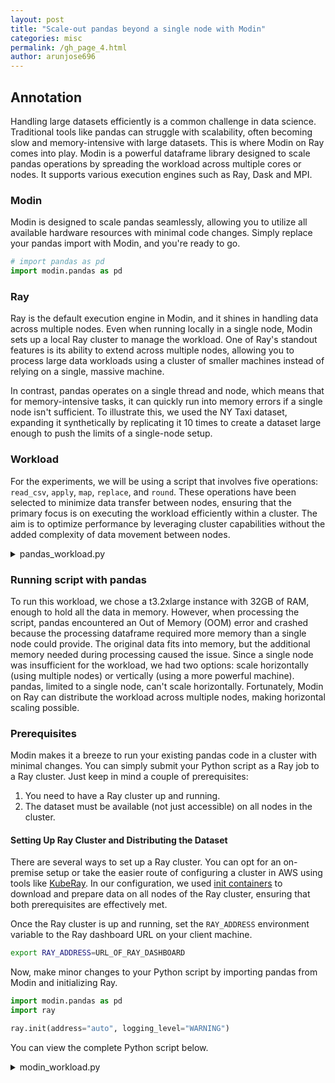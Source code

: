 ```yaml
---
layout: post
title: "Scale-out pandas beyond a single node with Modin"
categories: misc
permalink: /gh_page_4.html
author: arunjose696
---
```


## Annotation

Handling large datasets efficiently is a common challenge in data science.
Traditional tools like pandas can struggle with scalability, often becoming slow and
memory-intensive with large datasets. This is where Modin on Ray comes into play.
Modin is a powerful dataframe library designed to scale pandas operations by spreading the workload
across multiple cores or nodes. It supports various execution engines such as Ray, Dask and MPI.

### Modin

Modin is designed to scale pandas seamlessly, allowing you to utilize all available hardware resources with minimal code changes. Simply replace your pandas import with Modin, and you're ready to go.

```python
# import pandas as pd
import modin.pandas as pd
```

### Ray

Ray is the default execution engine in Modin, and it shines in handling data across multiple nodes.
Even when running locally in a single node, Modin sets up a local Ray cluster to manage the workload.
One of Ray's standout features is its ability to extend across multiple nodes, allowing you to process large
data workloads using a cluster of smaller machines instead of relying on a single, massive machine.

In contrast, pandas operates on a single thread and node, which means that for memory-intensive tasks,
it can quickly run into memory errors if a single node isn't sufficient. To illustrate this, we used the NY Taxi dataset,
expanding it synthetically by replicating it 10 times to create a dataset large enough to push the limits of a single-node setup.

### Workload

For the experiments, we will be using a script that involves five operations: `read_csv`, `apply`, `map`, `replace`, and `round`.
These operations have been selected to minimize data transfer between nodes, ensuring that the primary
focus is on executing the workload efficiently within a cluster. The aim is to optimize performance by
leveraging cluster capabilities without the added complexity of data movement between nodes.

<details>
  <summary>pandas_workload.py</summary>

  <pre><code class="language-python">
    import pandas as pd

    file_path = "/home/ray/data/big_yellow.csv"
    df = pd.read_csv(file_path)
    df = df.map(str)
    result = pd.DataFrame()

    payment_type_map = {
        1: 'Credit Card',
        2: 'Cash',
        3: 'No Charge',
        4: 'Dispute',
        5: 'Unknown',
        6: 'Voided Trip'
    }

    result["df_payment_type"] = df['payment_type'].map(payment_type_map)

    def custom_function(row):
        return str(row["passenger_count"]) + " passengers were picked up at " + str(row["tpep_pickup_datetime"])

    result["description"] = df.apply(custom_function, axis=1)
    result['store_and_fwd_flag'] = df['store_and_fwd_flag'].replace({'N': 'No', 'Y': 'Yes'})
    result["total_amount_rounded"] = df["total_amount"].round(1)

  </code></pre>
</details>

### Running script with pandas 

To run this workload, we chose a t3.2xlarge instance with 32GB of RAM, enough to hold all the data in memory.
However, when processing the script, pandas encountered an Out of Memory (OOM) error and crashed
because the processing dataframe required more memory than a single node could provide.
The original data fits into memory, but the additional memory needed during processing caused the issue.
Since a single node was insufficient for the workload, we had two options: scale horizontally
(using multiple nodes) or vertically (using a more powerful machine). pandas, limited to a single node,
can't scale horizontally. Fortunately, Modin on Ray can distribute the workload across multiple nodes,
making horizontal scaling possible.

### Prerequisites

Modin makes it a breeze to run your existing pandas code in a cluster with minimal changes.
You can simply submit your Python script as a Ray job to a Ray cluster. Just keep in mind a couple of prerequisites:

1.  You need to have a Ray cluster up and running.
2.  The dataset must be available (not just accessible) on all nodes in the cluster.

#### Setting Up Ray Cluster and Distributing the Dataset

There are several ways to set up a Ray cluster. You can opt for an on-premise setup or
take the easier route of configuring a cluster in AWS using tools like
[KubeRay](https://github.com/ray-project/kuberay/tree/master/helm-chart/ray-cluster).
In our configuration, we used [init containers](https://kubernetes.io/docs/concepts/workloads/pods/init-containers/)
to download and prepare data on all nodes of the Ray cluster, ensuring that both prerequisites are effectively met.

Once the Ray cluster is up and running, set the  `RAY_ADDRESS` environment variable
to the Ray dashboard URL on your client machine.

```bash
export RAY_ADDRESS=URL_OF_RAY_DASHBOARD
```

Now, make minor changes to your Python script by importing pandas from Modin and initializing Ray.

```python
import modin.pandas as pd
import ray

ray.init(address="auto", logging_level="WARNING")
```

You can view the complete Python script below.

<details>
  <summary>modin_workload.py</summary>

    <pre><code class="language-python">
    # import pandas as pd
    import modin.pandas as pd
    from modin.utils import execute # execute is just used to make sure all the asynchronous operations are complete as we benchmark.
        import ray

    ray.init(address="auto", logging_level="WARNING")
    file_path = "/home/ray/data/big_yellow.csv"
    df = pd.read_csv(file_path)
    df = df.map(str)
    result = pd.DataFrame()

    payment_type_map = {
        1: 'Credit Card',
        2: 'Cash',
        3: 'No Charge',
        4: 'Dispute',
        5: 'Unknown',
        6: 'Voided Trip'
    }

    result["df_payment_type"] = df['payment_type'].map(payment_type_map)

    def custom_function(row):
        return str(row["passenger_count"]) + " passengers were picked up at " + str(row["tpep_pickup_datetime"])

    result["description"] = df.apply(custom_function, axis=1)
    result['store_and_fwd_flag'] = df['store_and_fwd_flag'].replace({'N': 'No', 'Y': 'Yes'})
    result["total_amount_rounded"] = df["total_amount"].round(1)
    execute(result)
    </code></pre>

  ```
</details>

### Results

We can observe that by increasing the number of nodes in the cluster, Modin could handle the workload
effectively with 4 nodes or more. Significant performance improvements were evident as we scaled
from 4 to 32 nodes. Given that Modin operates efficiently with 4 nodes and both pandas and Modin
struggle with fewer than 3 nodes, it suggests the workload demands nearly 4 times the memory (32GB) of
a single t3.2xlarge instance.

To provide a fair comparison of the performance gains offered by Modin over pandas,
we decided to benchmark the script on an instance with over 120 GB of memory.
We chose an r6a.4xlarge instance, which boasts 128GiB of RAM.

With pandas, the script took almost 400 seconds to execute, which serves as our baseline.

### Performance on a Single Node

The graph reveals an interesting twist: Modin on a single node starts off slower than pandas
when using 4 workers or fewer. This could be because the overhead of distributing data and spinning up
the Ray cluster doesn't pay off with so few workers. It's like trying to split chores among two people
when you really need a full team. But here's where it gets exciting: crank up the CPU count
(even just to 8), and Modin shifts into high gear, outperforming pandas even on a single node.
Talk about a comeback!

<img src="imgs/blog_post_4/Modin_single_node.png" alt="Perf Results single node"  style="display: block; margin-left: auto; margin-right: auto;">


### Performance on Scaling Nodes to 32

The performance continues to soar as we add more nodes to the cluster. With a 32-node cluster,
utilizing all 16 CPUs in each node, the script executes in a fraction of the time it takes on a single node.
This results in a dramatic performance boost, showcasing the impressive scalability of Modin.

<img  src="imgs/blog_post_4/Modin_multiple_nodes.png" alt="Perf Results multinode"  style="display: block; margin-left: auto; margin-right: auto;">

## Disclaimer

<div style="border: 1px solid #ddd; padding: 10px; margin-top: 20px; background-color: #f9f9f9;">
**Disclaimer:** The workload demonstrated in this post is designed to be
embarrassingly parallel to illustrate Modin's horizontal scaling capabilities.
Be aware that it is possible results may not show positive scaling in a cluster environment if
operations require data transfer across nodes.
</div>

## Further Reading

For more information on using Modin, please refer to the [official documentation](https://modin.readthedocs.io/en/stable/getting_started/using_modin/using_modin.html).

#### Appendix

All performance measurements for this post were made on an AWS r6a.4xlarge instance.

- Modin version: 0.32.0
- Pandas version: 2.2.2
- Execution engine: Ray
- Ray version: 2.9.2
- OS: Ubuntu 20.04.6 LTS
- Python: 3.9.18
